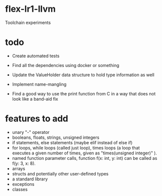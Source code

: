 # flex-lr1-llvm
Toolchain experiments
# todo
- Create automated tests

- Find all the dependencies using docker or something

- Update the ValueHolder data structure to hold type information as well

- Implement name-mangling

- Find a good way to use the print function from C in a way that does not look like a band-aid fix

# features to add
- unary "-" operator
- booleans, floats, strings, unsigned integers
- if statements, else statements (maybe elif instead of else if)
- for loops, while loops (called just loop), times loops (a loop that executes a given number of times, given as "times(unsigned integer)" ).
- named function parameter calls, function f(x: int, y: int) can be called as f(y: 3, x: 8).
- arrays
- structs and potentially other user-defined types
- a standard library
- exceptions
- classes

